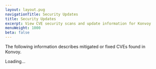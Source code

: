 ```yaml
---
layout: layout.pug
navigationTitle: Security Updates
title: Security Updates
excerpt: View CVE security scans and update information for Konvoy
menuWeight: 1000
beta: false
---
```


The following information describes mitigated or fixed CVEs found in Konvoy.

<div class="cve-table-container">Loading...</div>
<script src="/js/cve.js"></script>

